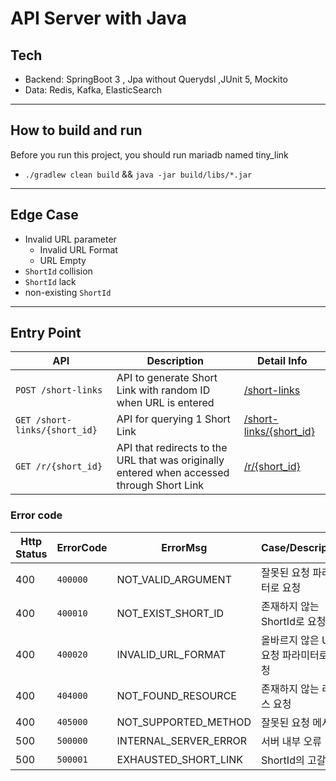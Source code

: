 # API Server with Java

## Tech

- Backend: SpringBoot 3 , Jpa without Querydsl ,JUnit 5, Mockito
- Data: Redis, Kafka, ElasticSearch

---

## How to build and run

Before you run this project, you should run mariadb named tiny_link

- `./gradlew clean build` && `java -jar build/libs/*.jar`

---

## Edge Case

- Invalid URL parameter
    - Invalid URL Format
    - URL Empty
- `ShortId` collision
- `ShortId` lack
- non-existing `ShortId`

---

## Entry Point

| API                           | Description                                                                                | Detail Info                                                                |
|-------------------------------|--------------------------------------------------------------------------------------------|----------------------------------------------------------------------------|
| `POST /short-links`           | API to generate Short Link with random ID when URL is entered                              | [/short-links](http://localhost:8080/docs/post-short-links.html)           |
| `GET /short-links/{short_id}` | API for querying 1 Short Link                                                              | [/short-links/{short_id}](http://localhost:8080/docs/get-short-links.html) |
| `GET /r/{short_id}`           | API that redirects to the URL that was originally entered when accessed through Short Link | [/r/{short_id}](http://localhost:8080/docs/redirect-short-links.html)      |

### Error code

| Http Status | ErrorCode | ErrorMsg              | Case/Description        |
|-------------|-----------|-----------------------|-------------------------|
| 400         | `400000`  | NOT_VALID_ARGUMENT    | 잘못된 요청 파라미터로 요청         |
| 400         | `400010`  | NOT_EXIST_SHORT_ID    | 존재하지 않는 ShortId로 요청     |
| 400         | `400020`  | INVALID_URL_FORMAT    | 올바르지 않은 URL 요청 파라미터로 요청 |
| 400         | `404000`  | NOT_FOUND_RESOURCE    | 존재하지 않는 리소스 요청          |
| 400         | `405000`  | NOT_SUPPORTED_METHOD  | 잘못된 요청 메서드              |
| 500         | `500000`  | INTERNAL_SERVER_ERROR | 서버 내부 오류                |
| 500         | `500001`  | EXHAUSTED_SHORT_LINK  | ShortId의 고갈             |



